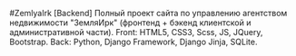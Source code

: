 #ZemlyaIrk [Backend]
Полный проект сайта по управлению агентством недвижимости "ЗемляИрк" (фронтенд + бэкенд клиентской и административной части).
Front: HTML5, CSS3, Scss, JS, JQuery, Bootstrap.
Back: Python, Django Framework, Django Jinja, SQLite.
